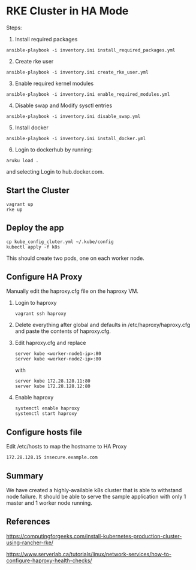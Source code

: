 # RKE Cluster in HA Mode

Steps:

1. Install required packages

```
ansible-playbook -i inventory.ini install_required_packages.yml
```

2. Create rke user

```
ansible-playbook -i inventory.ini create_rke_user.yml
```

3. Enable required kernel modules

```
ansible-playbook -i inventory.ini enable_required_modules.yml
```

4. Disable swap and Modify sysctl entries

```
ansible-playbook -i inventory.ini disable_swap.yml
```

5. Install docker

```
ansible-playbook -i inventory.ini install_docker.yml
```

6. Login to dockerhub by running:


```
aruku load .
```

and selecting Login to hub.docker.com.

## Start the Cluster

```
vagrant up
rke up
```

## Deploy the app

```
cp kube_config_cluter.yml ~/.kube/config
kubectl apply -f k8s
```

This should create two pods, one on each worker node.

## Configure HA Proxy

Manually edit the haproxy.cfg file on the haproxy VM.

1. Login to haproxy

    ```
    vagrant ssh haproxy

    ```
2. Delete everything after global and defaults in /etc/haproxy/haproxy.cfg and paste the contents of haproxy.cfg.

3. Edit haproxy.cfg and replace

    ```
    server kube <worker-node1-ip>:80
    server kube <worker-node2-ip>:80
    ```

    with

    ```
    server kube 172.28.128.11:80
    server kube 172.28.128.12:80
    ```

4. Enable haproxy

    ```
    systemctl enable haproxy
    systemctl start haproxy
    ```

## Configure hosts file

Edit /etc/hosts to map the hostname to HA Proxy

```
172.28.128.15 insecure.example.com
```

## Summary

We have created a highly-available k8s cluster that is able to withstand node failure. It should be able to serve the sample application with only 1 master and 1 worker node running. 

## References

https://computingforgeeks.com/install-kubernetes-production-cluster-using-rancher-rke/

https://www.serverlab.ca/tutorials/linux/network-services/how-to-configure-haproxy-health-checks/